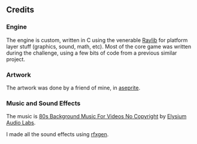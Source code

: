 ## Credits

### Engine

The engine is custom, written in C using the venerable [Raylib](https://www.raylib.com/index.html) for platform layer stuff (graphics, sound, math, etc).
Most of the core game was written during the challenge, using a few bits of code from a previous similar project.

### Artwork

The artwork was done by a friend of mine, in [aseprite](https://aseprite.org).

### Music and Sound Effects

The music is
[80s Background Music For Videos No Copyright](https://www.youtube.com/watch?v=LFQS0OAuy4o) by [Elysium Audio Labs](https://www.youtube.com/channel/UCqHCiiLB8VLvcl5k_Jh86tA).

I made all the sound effects using [rfxgen](https://raylibtech.itch.io/rfxgen).
